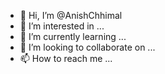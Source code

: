 - 👋 Hi, I’m @AnishChhimal
- 👀 I’m interested in ...
- 🌱 I’m currently learning ...
- 💞️ I’m looking to collaborate on ...
- 📫 How to reach me ...

<!---
AnishChhimal/AnishChhimal is a ✨ special ✨ repository because its `README.md` (this file) appears on your GitHub profile.
You can click the Preview link to take a look at your changes.
--->
